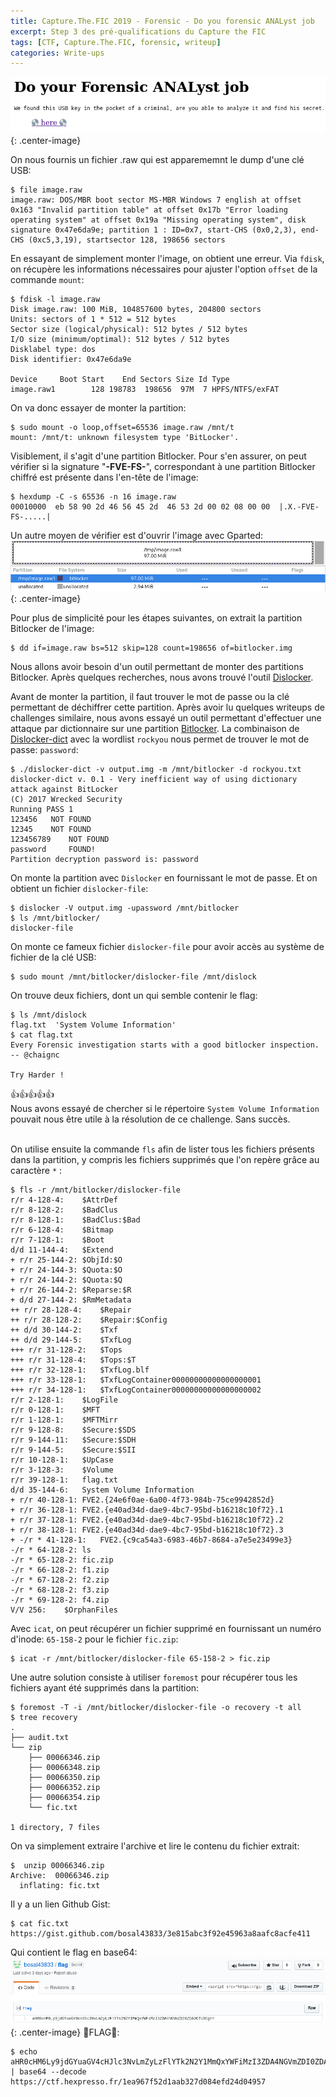 ```yaml
---
title: Capture.The.FIC 2019 - Forensic - Do you forensic ANALyst job
excerpt: Step 3 des pré-qualifications du Capture the FIC
tags: [CTF, Capture.The.FIC, forensic, writeup]
categories: Write-ups
---
```


![Challenge](/img/do_your_forensic_analyst_job_chall.png){: .center-image}


On nous fournis un fichier .raw qui est apparememnt le dump d'une clé USB:
```
$ file image.raw   
image.raw: DOS/MBR boot sector MS-MBR Windows 7 english at offset 0x163 "Invalid partition table" at offset 0x17b "Error loading operating system" at offset 0x19a "Missing operating system", disk signature 0x47e6da9e; partition 1 : ID=0x7, start-CHS (0x0,2,3), end-CHS (0xc5,3,19), startsector 128, 198656 sectors
```
En essayant de simplement monter l'image, on obtient une erreur. Via `fdisk`, on récupère les informations nécessaires pour ajuster l'option `offset` de la commande `mount`:
```
$ fdisk -l image.raw
Disk image.raw: 100 MiB, 104857600 bytes, 204800 sectors
Units: sectors of 1 * 512 = 512 bytes
Sector size (logical/physical): 512 bytes / 512 bytes
I/O size (minimum/optimal): 512 bytes / 512 bytes
Disklabel type: dos
Disk identifier: 0x47e6da9e

Device     Boot Start    End Sectors Size Id Type
image.raw1        128 198783  198656  97M  7 HPFS/NTFS/exFAT
```

On va donc essayer de monter la partition:
```
$ sudo mount -o loop,offset=65536 image.raw /mnt/t
mount: /mnt/t: unknown filesystem type 'BitLocker'.
```
Visiblement, il s'agit d'une partition Bitlocker. Pour s'en assurer, on peut vérifier si la signature "**-FVE-FS-**", correspondant à une partition Bitlocker chiffré est présente dans l'en-tête de l'image:
```
$ hexdump -C -s 65536 -n 16 image.raw
00010000  eb 58 90 2d 46 56 45 2d  46 53 2d 00 02 08 00 00  |.X.-FVE-FS-.....|
```
Un autre moyen de vérifier est d'ouvrir l'image avec Gparted:
![Challenge](/img/do_your_forensic_analyst_job_gparted.png){: .center-image}

Pour plus de simplicité pour les étapes suivantes, on extrait la partition Bitlocker de l'image:
```
$ dd if=image.raw bs=512 skip=128 count=198656 of=bitlocker.img 
```

Nous allons avoir besoin d'un outil permettant de monter des partitions Bitlocker. Après quelques recherches, nous avons trouvé l'outil [Dislocker](https://github.com/Aorimn/dislocker).<br>

Avant de monter la partition, il faut trouver le mot de passe ou la clé permettant de déchiffrer cette partition.
Après avoir lu quelques writeups de challenges similaire, nous avons essayé un outil permettant d'effectuer une attaque par dictionnaire sur une partition [Bitlocker](https://en.wikipedia.org/wiki/BitLocker).
La combinaison de [Dislocker-dict](https://wreckedsecurity.com/encryption-and-data-protection/brute-force-dictionary-attack-against-bitlocker/) avec la wordlist `rockyou` nous permet de trouver le mot de passe: `password`:
```
$ ./dislocker-dict -v output.img -m /mnt/bitlocker -d rockyou.txt
dislocker-dict v. 0.1 - Very inefficient way of using dictionary attack against BitLocker
(C) 2017 Wrecked Security
Running PASS 1
123456	 NOT FOUND
12345	 NOT FOUND
123456789	 NOT FOUND
password	 FOUND!
Partition decryption password is: password
```
On monte la partition avec `Dislocker` en fournissant le mot de passe. Et on obtient un fichier `dislocker-file`:
```
$ dislocker -V output.img -upassword /mnt/bitlocker
$ ls /mnt/bitlocker/
dislocker-file
```
On monte ce fameux fichier `dislocker-file` pour avoir accès au système de fichier de la clé USB:
```
$ sudo mount /mnt/bitlocker/dislocker-file /mnt/dislock
```
On trouve deux fichiers, dont un qui semble contenir le flag:
```
$ ls /mnt/dislock                  
flag.txt  'System Volume Information'
$ cat flag.txt
Every Forensic investigation starts with a good bitlocker inspection.
-- @chaignc

Try Harder !
```
:thumbsup::thumbsup::thumbsup::thumbsup::thumbsup:<br/>
Nous avons essayé de chercher si le répertoire `System Volume Information` pouvait nous être utile à la résolution de ce challenge. Sans succès.<br/><br/>

On utilise ensuite la commande `fls` afin de lister tous les fichiers présents dans la partition, y compris les fichiers supprimés que l'on repère grâce au caractère `*` : 
```
$ fls -r /mnt/bitlocker/dislocker-file
r/r 4-128-4:	$AttrDef
r/r 8-128-2:	$BadClus
r/r 8-128-1:	$BadClus:$Bad
r/r 6-128-4:	$Bitmap
r/r 7-128-1:	$Boot
d/d 11-144-4:	$Extend
+ r/r 25-144-2:	$ObjId:$O
+ r/r 24-144-3:	$Quota:$O
+ r/r 24-144-2:	$Quota:$Q
+ r/r 26-144-2:	$Reparse:$R
+ d/d 27-144-2:	$RmMetadata
++ r/r 28-128-4:	$Repair
++ r/r 28-128-2:	$Repair:$Config
++ d/d 30-144-2:	$Txf
++ d/d 29-144-5:	$TxfLog
+++ r/r 31-128-2:	$Tops
+++ r/r 31-128-4:	$Tops:$T
+++ r/r 32-128-1:	$TxfLog.blf
+++ r/r 33-128-1:	$TxfLogContainer00000000000000000001
+++ r/r 34-128-1:	$TxfLogContainer00000000000000000002
r/r 2-128-1:	$LogFile
r/r 0-128-1:	$MFT
r/r 1-128-1:	$MFTMirr
r/r 9-128-8:	$Secure:$SDS
r/r 9-144-11:	$Secure:$SDH
r/r 9-144-5:	$Secure:$SII
r/r 10-128-1:	$UpCase
r/r 3-128-3:	$Volume
r/r 39-128-1:	flag.txt
d/d 35-144-6:	System Volume Information
+ r/r 40-128-1:	FVE2.{24e6f0ae-6a00-4f73-984b-75ce9942852d}
+ r/r 36-128-1:	FVE2.{e40ad34d-dae9-4bc7-95bd-b16218c10f72}.1
+ r/r 37-128-1:	FVE2.{e40ad34d-dae9-4bc7-95bd-b16218c10f72}.2
+ r/r 38-128-1:	FVE2.{e40ad34d-dae9-4bc7-95bd-b16218c10f72}.3
+ -/r * 41-128-1:	FVE2.{c9ca54a3-6983-46b7-8684-a7e5e23499e3}
-/r * 64-128-2:	ls
-/r * 65-128-2:	fic.zip
-/r * 66-128-2:	f1.zip
-/r * 67-128-2:	f2.zip
-/r * 68-128-2:	f3.zip
-/r * 69-128-2:	f4.zip
V/V 256:	$OrphanFiles
```
Avec `icat`, on peut récupérer un fichier supprimé en fournissant un numéro d'inode: `65-158-2` pour le fichier `fic.zip`:
```
$ icat -r /mnt/bitlocker/dislocker-file 65-158-2 > fic.zip
```
Une autre solution consiste à utiliser `foremost` pour récupérer tous les fichiers ayant été supprimés dans la partition:
```
$ foremost -T -i /mnt/bitlocker/dislocker-file -o recovery -t all
$ tree recovery
.
├── audit.txt
└── zip
    ├── 00066346.zip
    ├── 00066348.zip
    ├── 00066350.zip
    ├── 00066352.zip
    ├── 00066354.zip
    └── fic.txt

1 directory, 7 files
```
On va simplement extraire l'archive et lire le contenu du fichier extrait:
```
$  unzip 00066346.zip 
Archive:  00066346.zip
  inflating: fic.txt                 
```
Il y a un lien Github Gist:
```
$ cat fic.txt 
https://gist.github.com/bosal43833/3e815abc3f92e45963a8aafc8acfe411
```
Qui contient le flag en base64:
![Gist](/img/do_your_forensic_analyst_job_gist.png){: .center-image}
:checkered_flag:FLAG:checkered_flag::
```
$ echo aHR0cHM6Ly9jdGYuaGV4cHJlc3NvLmZyLzFlYTk2N2Y1MmQxYWFiMzI3ZDA4NGVmZDI0ZDA0OTU3Cg== | base64 --decode
https://ctf.hexpresso.fr/1ea967f52d1aab327d084efd24d04957
```

